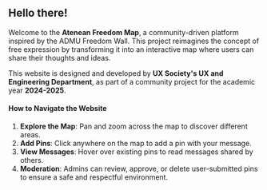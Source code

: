 ## Hello there!

Welcome to the **Atenean Freedom Map**, a community-driven platform inspired by the ADMU Freedom Wall. This project reimagines the concept of free expression by transforming it into an interactive map where users can share their thoughts and ideas.

This website is designed and developed by **UX Society's UX and Engineering Department**, as part of a community project for the academic year **2024-2025**.

#### How to Navigate the Website
1. **Explore the Map**: Pan and zoom across the map to discover different areas.
2. **Add Pins**: Click anywhere on the map to add a pin with your message.
3. **View Messages**: Hover over existing pins to read messages shared by others.
4. **Moderation**: Admins can review, approve, or delete user-submitted pins to ensure a safe and respectful environment.

